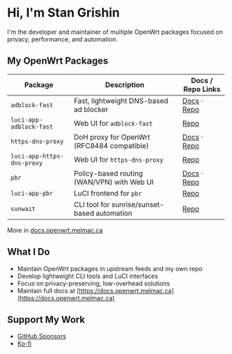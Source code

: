 # Hi, I'm Stan Grishin

I'm the developer and maintainer of multiple OpenWrt packages focused on privacy, performance, and automation.

## My OpenWrt Packages

| Package                    | Description                                  | Docs / Repo Links                                                                                           |
| -------------------------- | -------------------------------------------- | ----------------------------------------------------------------------------------------------------------- |
| `adblock-fast`             | Fast, lightweight DNS-based ad blocker       | [Docs](https://docs.openwrt.melmac.ca/adblock-fast) · [Repo](https://github.com/stangri/adblock-fast)       |
| `luci-app-adblock-fast`    | Web UI for `adblock-fast`                    | [Repo](https://github.com/stangri/luci-app-adblock-fast)                                                    |
| `https-dns-proxy`          | DoH proxy for OpenWrt (RFC8484 compatible)   | [Docs](https://docs.openwrt.melmac.ca/https-dns-proxy) · [Repo](https://github.com/stangri/https-dns-proxy) |
| `luci-app-https-dns-proxy` | Web UI for `https-dns-proxy`                 | [Repo](https://github.com/stangri/luci-app-https-dns-proxy)                                                 |
| `pbr`                      | Policy-based routing (WAN/VPN) with Web UI   | [Docs](https://docs.openwrt.melmac.ca/pbr) · [Repo](https://github.com/stangri/pbr)                         |
| `luci-app-pbr`             | LuCI frontend for `pbr`                      | [Repo](https://github.com/stangri/luci-app-pbr)                                                             |
| `sunwait`                  | CLI tool for sunrise/sunset-based automation | [Repo](https://github.com/stangri/sunwait)                                                                  |

More in [docs.openwrt.melmac.ca](https://docs.openwrt.melmac.ca)

## What I Do

- Maintain OpenWrt packages in upstream feeds and my own repo
- Develop lightweight CLI tools and LuCI interfaces
- Focus on privacy-preserving, low-overhead solutions
- Maintain full docs at [https://docs.openwrt.melmac.ca](https://docs.openwrt.melmac.ca)

## Support My Work

- [GitHub Sponsors](https://github.com/sponsors/stangri)
- [Ko-fi](https://ko-fi.com/stangri)

